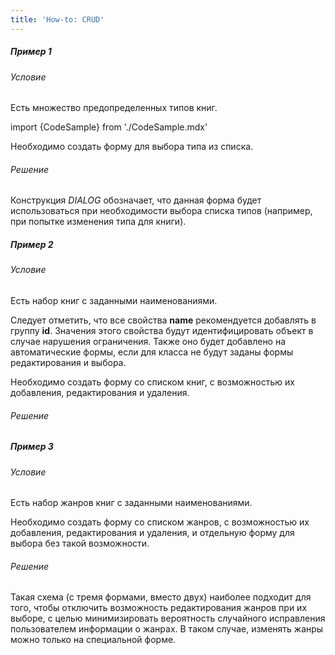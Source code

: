 ```yaml
---
title: 'How-to: CRUD'
---
```


##### Пример 1

###### Условие

Есть множество предопределенных типов книг.

import {CodeSample} from './CodeSample.mdx'

<CodeSample url="https://ru-documentation.lsfusion.org/sample?file=UseCaseCRUD&block=sample1"/>

Необходимо создать форму для выбора типа из списка.

###### Решение

<CodeSample url="https://ru-documentation.lsfusion.org/sample?file=UseCaseCRUD&block=solution1"/>

Конструкция *DIALOG* обозначает, что данная форма будет использоваться при необходимости выбора списка типов (например, при попытке изменения типа для книги).

##### Пример 2

###### Условие

Есть набор книг с заданными наименованиями.

<CodeSample url="https://ru-documentation.lsfusion.org/sample?file=UseCaseCRUD&block=sample2"/>

Следует отметить, что все свойства **name** рекомендуется добавлять в группу **id**. Значения этого свойства будут идентифицировать объект в случае нарушения ограничения. Также оно будет добавлено на автоматические формы, если для класса не будут заданы формы редактирования и выбора.

  

Необходимо создать форму со списком книг, с возможностью их добавления, редактирования и удаления.

###### Решение

<CodeSample url="https://ru-documentation.lsfusion.org/sample?file=UseCaseCRUD&block=solution2"/>

##### Пример 3

###### Условие

Есть набор жанров книг с заданными наименованиями.

<CodeSample url="https://ru-documentation.lsfusion.org/sample?file=UseCaseCRUD&block=sample3"/>

Необходимо создать форму со списком жанров, с возможностью их добавления, редактирования и удаления, и отдельную форму для выбора без такой возможности.

###### Решение

<CodeSample url="https://ru-documentation.lsfusion.org/sample?file=UseCaseCRUD&block=solution3"/>

Такая схема (с тремя формами, вместо двух) наиболее подходит для того, чтобы отключить возможность редактирования жанров при их выборе, с целью минимизировать вероятность случайного исправления пользователем информации о жанрах. В таком случае, изменять жанры можно только на специальной форме.

